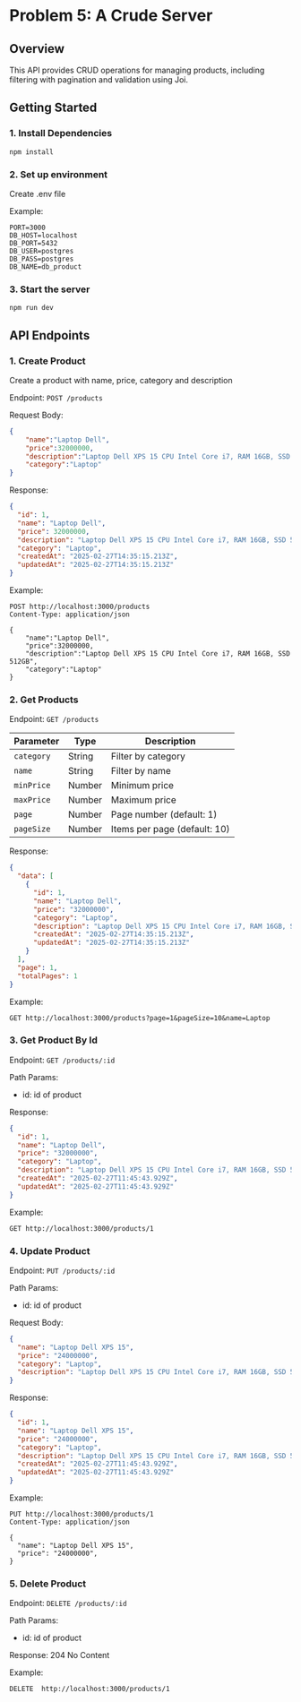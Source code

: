 # Problem 5: A Crude Server

## Overview
This API provides CRUD operations for managing products, including filtering with pagination and validation using Joi.

## Getting Started

### 1. Install Dependencies
```
npm install
```

### 2. Set up environment
Create .env file

Example:
```
PORT=3000
DB_HOST=localhost
DB_PORT=5432
DB_USER=postgres
DB_PASS=postgres
DB_NAME=db_product
```

### 3. Start the server
```
npm run dev
```

## API Endpoints
 
### 1. Create Product
Create a product with name, price, category and description 

Endpoint: `POST /products`

Request Body: 
```json
{
    "name":"Laptop Dell",
    "price":32000000,
    "description":"Laptop Dell XPS 15 CPU Intel Core i7, RAM 16GB, SSD 512GB",
    "category":"Laptop"
}
```
Response:
```json
{
  "id": 1,
  "name": "Laptop Dell",
  "price": 32000000,
  "description": "Laptop Dell XPS 15 CPU Intel Core i7, RAM 16GB, SSD 512GB",
  "category": "Laptop",
  "createdAt": "2025-02-27T14:35:15.213Z",
  "updatedAt": "2025-02-27T14:35:15.213Z"
}
```

Example:
```http
POST http://localhost:3000/products
Content-Type: application/json

{
    "name":"Laptop Dell",
    "price":32000000,
    "description":"Laptop Dell XPS 15 CPU Intel Core i7, RAM 16GB, SSD 512GB",
    "category":"Laptop"
}
```


### 2. Get Products
Endpoint: `GET /products`

| Parameter  | Type   | Description |
|------------|--------|-------------|
| `category` | String | Filter by category |
| `name`     | String | Filter by name |
| `minPrice` | Number | Minimum price |
| `maxPrice` | Number | Maximum price |
| `page`     | Number | Page number (default: 1) |
| `pageSize` | Number | Items per page (default: 10) |

Response:

```json
{
  "data": [
    {
      "id": 1,
      "name": "Laptop Dell",
      "price": "32000000",
      "category": "Laptop",
      "description": "Laptop Dell XPS 15 CPU Intel Core i7, RAM 16GB, SSD 512GB",
      "createdAt": "2025-02-27T14:35:15.213Z",
      "updatedAt": "2025-02-27T14:35:15.213Z"
    }
  ],
  "page": 1,
  "totalPages": 1
}
```

Example:
```http
GET http://localhost:3000/products?page=1&pageSize=10&name=Laptop
```

### 3. Get Product By Id
Endpoint: `GET /products/:id`

Path Params:
  - id: id of product 

Response:

```json
{
  "id": 1,
  "name": "Laptop Dell",
  "price": "32000000",
  "category": "Laptop",
  "description": "Laptop Dell XPS 15 CPU Intel Core i7, RAM 16GB, SSD 512GB",
  "createdAt": "2025-02-27T11:45:43.929Z",
  "updatedAt": "2025-02-27T11:45:43.929Z"
}
```

Example:
```http
GET http://localhost:3000/products/1
```

### 4. Update Product
Endpoint: `PUT /products/:id`

Path Params:
  - id: id of product 

Request Body: 
```json
{
  "name": "Laptop Dell XPS 15",
  "price": "24000000",
  "category": "Laptop",
  "description": "Laptop Dell XPS 15 CPU Intel Core i7, RAM 16GB, SSD 512GB",
}
```

Response:

```json
{
  "id": 1,
  "name": "Laptop Dell XPS 15",
  "price": "24000000",
  "category": "Laptop",
  "description": "Laptop Dell XPS 15 CPU Intel Core i7, RAM 16GB, SSD 512GB",
  "createdAt": "2025-02-27T11:45:43.929Z",
  "updatedAt": "2025-02-27T11:45:43.929Z"
}
```

Example:
```http
PUT http://localhost:3000/products/1
Content-Type: application/json

{
  "name": "Laptop Dell XPS 15",
  "price": "24000000",
}

```

### 5. Delete Product 
Endpoint: `DELETE /products/:id`

Path Params:
  - id: id of product 

Response: 204 No Content

Example:
```http
DELETE  http://localhost:3000/products/1
```
